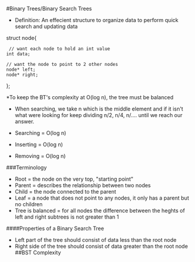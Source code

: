 #Binary Trees/Binary Search Trees

- Definition: An effecient structure to organize data to perform quick search and updating data

struct node{

	 // want each node to hold an int value
	int data;

	// want the node to point to 2 other nodes
	node* left;
	node* right;
};

*To keep the BT's complexity at O(log n), the tree must be balanced

- When searching, we take n which is the middle element and if it isn't what were looking for keep dividing n/2, n/4, n/.... until we reach our answer.

- Searching = O(log n) 
- Inserting = O(log n)
- Removing = O(log n)

###Terminology

- Root = the node on the very top, "starting point"
- Parent = describes the relationship between two nodes
- Child = the node connected to the parent
- Leaf = a node that does not point to any nodes, it only has a parent but no children
- Tree is balanced = for all nodes the difference between the heghts of left and right subtrees is not greater than 1

####Properties of a Binary Search Tree

- Left part of the tree should consist of data less than the root node
- Right side of the tree should consist of data greater than the root node
##BST Complexity
